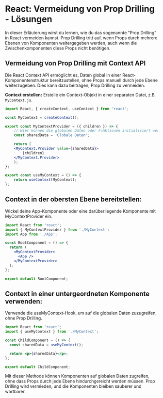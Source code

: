 # React: Vermeidung von Prop Drilling - Lösungen

In dieser Erläuterung wirst du lernen, wie du das sogenannte "Prop Drilling" in React vermeiden kannst. Prop Drilling tritt auf, wenn Props durch mehrere Ebenen von Komponenten weitergegeben werden, auch wenn die Zwischenkomponenten diese Props nicht benötigen.

## Vermeidung von Prop Drilling mit Context API

Die React Context API ermöglicht es, Daten global in einer React-Komponentenstruktur bereitzustellen, ohne Props manuell durch jede Ebene weiterzugeben. Dies kann dazu beitragen, Prop Drilling zu vermeiden.

**Context erstellen:**
Erstelle ein Context-Objekt in einer separaten Datei, z.B. `MyContext.js`.

```jsx
import React, { createContext, useContext } from 'react';

const MyContext = createContext();

export const MyContextProvider = ({ children }) => {
    // Hier können die globalen Daten oder Funktionen initialisiert werden
    const sharedData = 'Globale Daten';

    return (
    <MyContext.Provider value={sharedData}>
        {children}
    </MyContext.Provider>
    );
};

export const useMyContext = () => {
    return useContext(MyContext);
};
```

## Context in der obersten Ebene bereitstellen:
Wickel deine App-Komponente oder eine darüberliegende Komponente mit MyContextProvider ein.

```jsx
import React from 'react';
import { MyContextProvider } from './MyContext';
import App from './App';

const RootComponent = () => {
  return (
    <MyContextProvider>
      <App />
    </MyContextProvider>
  );
};

export default RootComponent;
```

## Context in einer untergeordneten Komponente verwenden:
Verwende die useMyContext-Hook, um auf die globalen Daten zuzugreifen, ohne Prop Drilling.

```jsx
import React from 'react';
import { useMyContext } from './MyContext';

const ChildComponent = () => {
  const sharedData = useMyContext();

  return <p>{sharedData}</p>;
};

export default ChildComponent;
```

Mit dieser Methode können Komponenten auf globalen Daten zugreifen, ohne dass Props durch jede Ebene hindurchgereicht werden müssen. Prop Drilling wird vermieden, und die Komponenten bleiben sauberer und wartbarer.